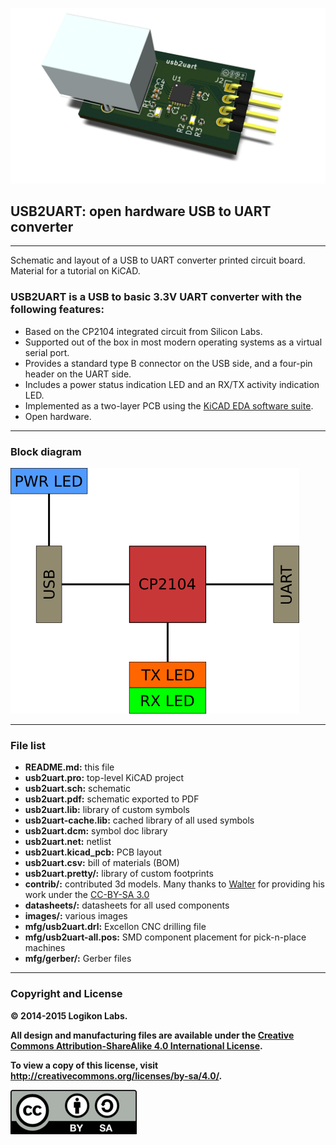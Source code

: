 ![3drender](images/usb2uart.jpg)

## USB2UART: open hardware USB to UART converter

---

Schematic and layout of a USB to UART converter printed circuit board. Material for a tutorial on KiCAD.

### USB2UART is a USB to basic 3.3V UART converter with the following features:

* Based on the CP2104 integrated circuit from Silicon Labs.
* Supported out of the box in most modern operating systems as a virtual serial port.
* Provides a standard type B connector on the USB side, and a four-pin header on the UART side.
* Includes a power status indication LED and an RX/TX activity indication LED.
* Implemented as a two-layer PCB using the [KiCAD EDA software suite](http://www.kicad-pcb.org).
* Open hardware.

---

### Block diagram
![blockdiagram](images/blockdiagram.png)

---

### File list

* **README.md:** this file
* **usb2uart.pro:** top-level KiCAD project
* **usb2uart.sch:** schematic
* **usb2uart.pdf:** schematic exported to PDF
* **usb2uart.lib:** library of custom symbols
* **usb2uart-cache.lib:** cached library of all used symbols
* **usb2uart.dcm:** symbol doc library
* **usb2uart.net:** netlist
* **usb2uart.kicad_pcb:** PCB layout
* **usb2uart.csv:** bill of materials (BOM)
* **usb2uart.pretty/:** library of custom footprints
* **contrib/:** contributed 3d models. Many thanks to [Walter](http://smisioto.no-ip.org/elettronica/kicad/kicad-en.htm) for providing his work under the [CC-BY-SA 3.0](http://creativecommons.org/licenses/by-sa/3.0/)
* **datasheets/:** datasheets for all used components
* **images/:** various images
* **mfg/usb2uart.drl:** Excellon CNC drilling file
* **mfg/usb2uart-all.pos:** SMD component placement for pick-n-place machines
* **mfg/gerber/:** Gerber files

---

### Copyright and License

**© 2014-2015 Logikon Labs.**

**All design and manufacturing files are available under the [Creative Commons Attribution-ShareAlike 4.0 International License](http://creativecommons.org/licenses/by-sa/4.0/).**

**To view a copy of this license, visit http://creativecommons.org/licenses/by-sa/4.0/.**

[![cclogo](images/by-sa.png)](http://creativecommons.org/licenses/by-sa/4.0/)
